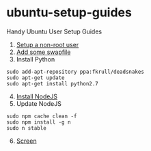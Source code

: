 # ubuntu-setup-guides
Handy Ubuntu User Setup Guides

1. [Setup a non-root user](https://www.digitalocean.com/community/tutorials/initial-server-setup-with-ubuntu-14-04)
2. [Add some swapfile](https://www.digitalocean.com/community/tutorials/how-to-add-swap-on-ubuntu-14-04)
3. Install Python
```
sudo add-apt-repository ppa:fkrull/deadsnakes
sudo apt-get update
sudo apt-get install python2.7
```
4. [Install NodeJS](https://www.digitalocean.com/community/tutorials/how-to-install-node-js-on-an-ubuntu-14-04-server)
5. Update NodeJS
```
sudo npm cache clean -f
sudo npm install -g n
sudo n stable
```
6. [Screen](https://help.ubuntu.com/community/Screen)
